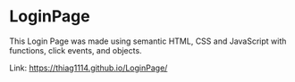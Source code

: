 # LoginPage

This Login Page was made using semantic HTML, CSS and JavaScript with functions, click events, and objects.

Link: https://thiag1114.github.io/LoginPage/
